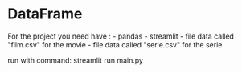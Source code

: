 # DataFrame
For the project you need have :
    - pandas
    - streamlit
    - file data called "film.csv" for the movie
    - file data called "serie.csv" for the serie

run with command:
streamlit run main.py